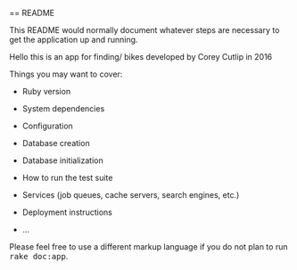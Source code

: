 == README

This README would normally document whatever steps are necessary to get the
application up and running.

Hello this is an app for finding/ bikes developed by Corey Cutlip in 2016



Things you may want to cover:

* Ruby version

* System dependencies

* Configuration

* Database creation

* Database initialization

* How to run the test suite

* Services (job queues, cache servers, search engines, etc.)

* Deployment instructions

* ...


Please feel free to use a different markup language if you do not plan to run
<tt>rake doc:app</tt>.
